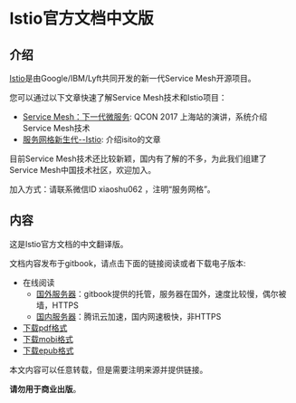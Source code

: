# Istio官方文档中文版

## 介绍

[Istio](https://istio.io)是由Google/IBM/Lyft共同开发的新一代Service Mesh开源项目。

您可以通过以下文章快速了解Service Mesh技术和Istio项目：

- [Service Mesh：下一代微服务][servicemesh]: QCON 2017 上海站的演讲，系统介绍Service Mesh技术
- [服务网格新生代--Istio][istio]: 介绍isito的文章

目前Service Mesh技术还比较新颖，国内有了解的不多，为此我们组建了Service Mesh中国技术社区，欢迎加入。

加入方式：请联系微信ID xiaoshu062 ，注明“服务网格”。

## 内容

这是Istio官方文档的中文翻译版。

文档内容发布于gitbook，请点击下面的链接阅读或者下载电子版本:

- 在线阅读
	- [国外服务器][gitbook]：gitbook提供的托管，服务器在国外，速度比较慢，偶尔被墙，HTTPS
	- [国内服务器][qcloud]：腾讯云加速，国内网速极快，非HTTPS
- [下载pdf格式][istio-pdf]
- [下载mobi格式][istio-mobi]
- [下载epub格式][istio-epub]

本文内容可以任意转载，但是需要注明来源并提供链接。

**请勿用于商业出版**。

[servicemesh]: https://mp.weixin.qq.com/s?__biz=MzA3MDg4Nzc2NQ==&mid=2652136254&idx=1&sn=bba9bbd24ac8e5c1f6ef5d1125a6975b&chksm=84d53304b3a2ba12f88675c1bf51973aa1210d174da9e6c2ddcd1f3c84ec7e25987b3bce1071&mpshare=1&scene=1&srcid=1020GPmfbEVP9QDNlZBHg47I&pass_ticket=a%2B3t43zt60SHoI6fLsq80dbx%2FKCTnp9%2Bg1DgmORXY0hwwje1mB3uFmK9f9%2BSNZ2v#rd
[istio]: https://mp.weixin.qq.com/s?__biz=MzA3MDg4Nzc2NQ==&mid=2652136078&idx=1&sn=b261631ffe4df0638c448b0c71497021&chksm=84d532b4b3a2bba2c1ed22a62f4845eb9b6f70f92ad9506036200f84220d9af2e28639a22045&mpshare=1&scene=1&srcid=0922JYb4MpqpQCauaT9B4Xrx&pass_ticket=F8CjNuTDg%2Fskt94bwJ%2B1yiPKpHJhaaRYpxDCqtNGMrMGkGsZDLF5EW1HCByba35u#rd
[gitbook]: https://doczhcn.gitbooks.io/istio/
[qcloud]: http://istio.doczh.cn/
[istio-pdf]: https://www.gitbook.com/download/pdf/book/doczhcn/istio
[istio-mobi]: https://www.gitbook.com/download/mobi/book/doczhcn/istio
[istio-epub]: https://www.gitbook.com/download/epub/book/doczhcn/istio
